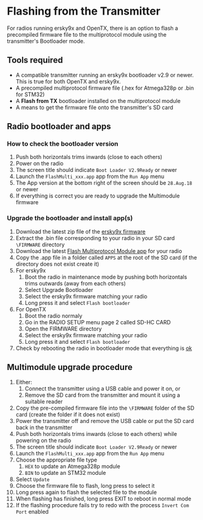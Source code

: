 # Flashing from the Transmitter

For radios running ersky9x and OpenTX, there is an option to flash a precompiled firmware file to the multiprotocol module using the transmitter's Bootloader mode.

## Tools required
* A compatible transmitter running an ersky9x bootloader v2.9 or newer. This is true for both OpenTX and ersky9x.
* A precompiled multiprotocol firmware file (.hex for Atmega328p or .bin for STM32)
* A **Flash from TX** bootloader installed on the multiprotocol module
* A means to get the firmware file onto the transmitter's SD card

## Radio bootloader and apps

### How to check the bootloader version
1. Push both horizontals trims inwards (close to each others)
1. Power on the radio
1. The screen title should indicate `Boot Loader V2.9Ready` or newer
1. Launch the `FlashMulti_xxx.app` app from the `Run App` menu
1. The App version at the bottom right of the screen should be `28.Aug.18` or newer
1. If everything is correct you are ready to upgrade the Multimodule firmware

### Upgrade the bootloader and install app(s)
1. Download the latest zip file of the [ersky9x firmware](https://openrcforums.com/forum/viewtopic.php?f=7&t=4676)
1. Extract the .bin file corresponding to your radio in your SD card `\FIRMWARE` directory
1. Download the latest [Flash Multiprotocol Module app](http://www.er9x.com/Ersky9xapps.html) for your radio
1. Copy the .app file in a folder called `APPS` at the root of the SD card (if the directory does not exist create it)
1. For ersky9x
   1. Boot the radio in maintenance mode by pushing both horizontals trims outwards (away from each others)
   1. Select Upgrade Bootloader
   1. Select the ersky9x firmware matching your radio
   1. Long press it and select `Flash bootloader`
1. For OpenTX
   1. Boot the radio normaly
   1. Go in the RADIO SETUP menu page 2 called SD-HC CARD
   1. Open the FIRMWARE directory
   1. Select the ersky9x firmware matching your radio
   1. Long press it and select `Flash bootloader`
1. Check by rebooting the radio in bootloader mode that everything is [ok](###-How-to-check-the-bootloader-version)

## Multimodule upgrade procedure
1. Either:
   1. Connect the transmitter using a USB cable and power it on, or 
   1. Remove the SD card from the transmitter and mount it using a suitable reader
1. Copy the pre-compiled firmware file into the `\FIRMWARE` folder of the SD card (create the folder if it does not exist)
1. Power the transmitter off and remove the USB cable or put the SD card back in the transmitter
1. Push both horizontals trims inwards (close to each others) while powering on the radio
1. The screen title should indicate `Boot Loader V2.9Ready` or newer
1. Launch the `FlashMulti_xxx.app` app from the `Run App` menu
1. Choose the appropriate file type
   1. `HEX` to update an Atmega328p module
   1. `BIN` to update an STM32 module
1. Select `Update`
1. Choose the firmware file to flash, long press to select it
1. Long press again to flash the selected file to the module
1. When flashing has finished, long press EXIT to reboot in normal mode
1. If the flashing procedure fails try to redo with the process `Invert Com Port` enabled
